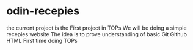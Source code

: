 # odin-recepies
the current project is the First project in TOPs
We will be doing a simple recepies website
The idea is to prove understanding of basic
Git
Github
HTML
First time doing TOPs
